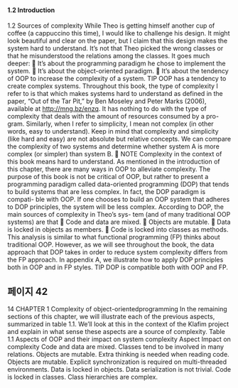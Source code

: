 #### 1.2 Introduction

1.2 Sources of complexity
While Theo is getting himself another cup of coffee (a cappuccino this time), I
would like to challenge his design. It might look beautiful and clear on the paper,
but I claim that this design makes the system hard to understand. It’s not that Theo
picked the wrong classes or that he misunderstood the relations among the classes.
It goes much deeper:
 It’s about the programming paradigm he chose to implement the system.
 It’s about the object-oriented paradigm.
 It’s about the tendency of OOP to increase the complexity of a system.
TIP OOP has a tendency to create complex systems.
Throughout this book, the type of complexity I refer to is that which makes systems
hard to understand as defined in the paper, “Out of the Tar Pit,” by Ben Moseley
and Peter Marks (2006), available at http://mng.bz/enzq. It has nothing to do with
the type of complexity that deals with the amount of resources consumed by a pro-
gram. Similarly, when I refer to simplicity, I mean not complex (in other words, easy
to understand).
Keep in mind that complexity and simplicity (like hard and easy) are not absolute
but relative concepts. We can compare the complexity of two systems and determine
whether system A is more complex (or simpler) than system B.
 NOTE Complexity in the context of this book means hard to understand.
As mentioned in the introduction of this chapter, there are many ways in OOP to
alleviate complexity. The purpose of this book is not be critical of OOP, but rather
to present a programming paradigm called data-oriented programming (DOP) that
tends to build systems that are less complex. In fact, the DOP paradigm is compati-
ble with OOP.
If one chooses to build an OOP system that adheres to DOP principles, the system
will be less complex. According to DOP, the main sources of complexity in Theo’s sys-
tem (and of many traditional OOP systems) are that
 Code and data are mixed.
 Objects are mutable.
 Data is locked in objects as members.
 Code is locked into classes as methods.
This analysis is similar to what functional programming (FP) thinks about traditional
OOP. However, as we will see throughout the book, the data approach that DOP takes
in order to reduce system complexity differs from the FP approach. In appendix A, we
illustrate how to apply DOP principles both in OOP and in FP styles.
TIP DOP is compatible both with OOP and FP.

## 페이지 42

14 CHAPTER 1 Complexity of object-orientedprogramming
In the remaining sections of this chapter, we will illustrate each of the previous
aspects, summarized in table 1.1. We’ll look at this in the context of the Klafim project
and explain in what sense these aspects are a source of complexity.
Table 1.1 Aspects of OOP and their impact on system complexity
Aspect Impact on complexity
Code and data are mixed. Classes tend to be involved in many relations.
Objects are mutable. Extra thinking is needed when reading code.
Objects are mutable. Explicit synchronization is required on multi-threaded environments.
Data is locked in objects. Data serialization is not trivial.
Code is locked in classes. Class hierarchies are complex.